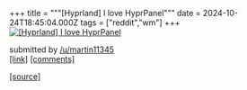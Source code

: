 +++
title = """[Hyprland] I love HyprPanel"""
date = 2024-10-24T18:45:04.000Z
tags = ["reddit","wm"]
+++
[![[Hyprland] I love HyprPanel](https://preview.redd.it/acfztv442rwd1.png?width=640&crop=smart&auto=webp&s=84b206238e8454c948d3060e244d4407d0023540 "[Hyprland] I love HyprPanel")](https://www.reddit.com/r/unixporn/comments/1gba2k1/hyprland_i_love_hyprpanel/)

submitted by [/u/martin11345](https://www.reddit.com/user/martin11345)  
[\[link\]](https://i.redd.it/acfztv442rwd1.png) [\[comments\]](https://www.reddit.com/r/unixporn/comments/1gba2k1/hyprland_i_love_hyprpanel/)

[[source]](https://www.reddit.com/r/unixporn/comments/1gba2k1/hyprland_i_love_hyprpanel/)
